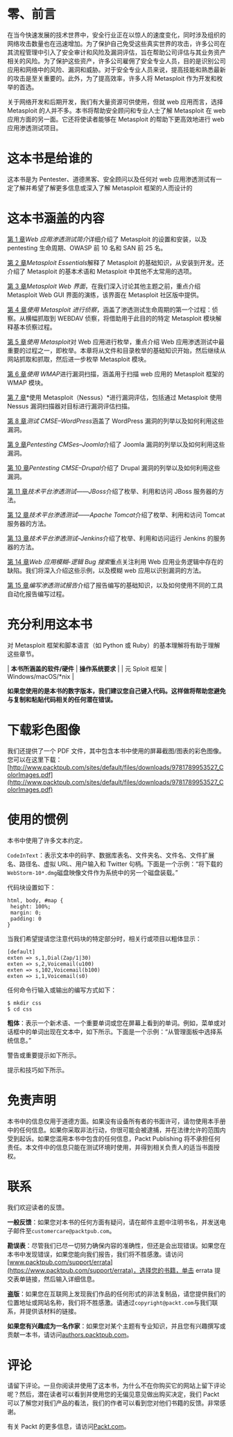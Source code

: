 # 零、前言

在当今快速发展的技术世界中，安全行业正在以惊人的速度变化，同时涉及组织的网络攻击数量也在迅速增加。为了保护自己免受这些真实世界的攻击，许多公司在其流程管理中引入了安全审计和风险及漏洞评估，旨在帮助公司评估与其业务资产相关的风险。为了保护这些资产，许多公司雇佣了安全专业人员，目的是识别公司应用和网络中的风险、漏洞和威胁。对于安全专业人员来说，提高技能和熟悉最新的攻击是至关重要的。此外，为了提高效率，许多人将 Metasploit 作为开发和枚举的首选。

关于网络开发和后期开发，我们有大量资源可供使用，但就 web 应用而言，选择 Metasploit 的人并不多。本书将帮助安全顾问和专业人士了解 Metasploit 在 web 应用方面的另一面。它还将使读者能够在 Metasploit 的帮助下更高效地进行 web 应用渗透测试项目。

# 这本书是给谁的

这本书是为 Pentester、道德黑客、安全顾问以及任何对 web 应用渗透测试有一定了解并希望了解更多信息或深入了解 Metasploit 框架的人而设计的

# 这本书涵盖的内容

[第 1 章](01.html)*Web 应用渗透测试简介*详细介绍了 Metasploit 的设置和安装，以及 pentesting 生命周期、OWASP 前 10 名和 SAN 前 25 名。

[第 2 章](02.html)*Metasploit Essentials*解释了 Metasploit 的基础知识，从安装到开发。还介绍了 Metasploit 的基本术语和 Metasploit 中其他不太常用的选项。

[第 3 章](03.html)*Metasploit Web 界面*，在我们深入讨论其他主题之前，重点介绍 Metasploit Web GUI 界面的演练，该界面在 Metasploit 社区版中提供。

[第 4 章](04.html)*使用 Metasploit 进行侦察*，涵盖了渗透测试生命周期的第一个过程：侦察。从横幅抓取到 WEBDAV 侦察，将借助用于此目的的特定 Metasploit 模块解释基本侦察过程。

[第 5 章](05.html)*使用 Metasploit*对 Web 应用进行枚举，重点介绍 Web 应用渗透测试中最重要的过程之一，即枚举。本章将从文件和目录枚举的基础知识开始，然后继续从网站抓取和抓取，然后进一步枚举 Metasploit 模块。

[第 6 章](06.html)*使用 WMAP*进行漏洞扫描，涵盖用于扫描 web 应用的 Metasploit 框架的 WMAP 模块。

[第 7 章](07.html)*使用 Metasploit（Nessus）*进行漏洞评估，包括通过 Metasploit 使用 Nessus 漏洞扫描器对目标进行漏洞评估扫描。

[第 8 章](08.html)*测试 CMSE–WordPress*涵盖了 WordPress 漏洞的列举以及如何利用这些漏洞。

[第 9 章](09.html)*Pentesting CMSes–Joomla*介绍了 Joomla 漏洞的列举以及如何利用这些漏洞。

[第 10 章](10.html)*Pentesting CMSE–Drupal*介绍了 Drupal 漏洞的列举以及如何利用这些漏洞。

[第 11 章](11.html)*技术平台渗透测试——JBoss*介绍了枚举、利用和访问 JBoss 服务器的方法。

[第 12 章](12.html)*技术平台渗透测试——Apache Tomcat*介绍了枚举、利用和访问 Tomcat 服务器的方法。

[第 13 章](13.html)*技术平台渗透测试–Jenkins*介绍了枚举、利用和访问运行 Jenkins 的服务器的方法。

[第 14 章](14.html)*Web 应用模糊-逻辑 Bug 搜索*重点关注利用 Web 应用业务逻辑中存在的缺陷。我们将深入介绍这些示例，以及模糊 web 应用以识别漏洞的方法。

[第 15 章](15.html)*编写渗透测试报告*介绍了报告编写的基础知识，以及如何使用不同的工具自动化报告编写过程。

# 充分利用这本书

对 Metasploit 框架和脚本语言（如 Python 或 Ruby）的基本理解将有助于理解这些章节。

| **本书所涵盖的软件/硬件** | **操作系统要求** |
| 元 Sploit 框架 | Windows/macOS/*nix |

**如果您使用的是本书的数字版本，我们建议您自己键入代码。这样做将帮助您避免与复制和粘贴代码相关的任何潜在错误。**

# 下载彩色图像

我们还提供了一个 PDF 文件，其中包含本书中使用的屏幕截图/图表的彩色图像。您可以在这里下载：[http://www.packtpub.com/sites/default/files/downloads/9781789953527_ColorImages.pdf](http://www.packtpub.com/sites/default/files/downloads/9781789953527_ColorImages.pdf)

# 使用的惯例

本书中使用了许多文本约定。

`CodeInText`：表示文本中的码字、数据库表名、文件夹名、文件名、文件扩展名、路径名、虚拟 URL、用户输入和 Twitter 句柄。下面是一个示例：“将下载的`WebStorm-10*.dmg`磁盘映像文件作为系统中的另一个磁盘装载。”

代码块设置如下：

```
html, body, #map {
 height: 100%; 
 margin: 0;
 padding: 0
}
```

当我们希望提请您注意代码块的特定部分时，相关行或项目以粗体显示：

```
[default]
exten => s,1,Dial(Zap/1|30)
exten => s,2,Voicemail(u100)
exten => s,102,Voicemail(b100)
exten => i,1,Voicemail(s0)
```

任何命令行输入或输出的编写方式如下：

```
$ mkdir css
$ cd css
```

**粗体**：表示一个新术语、一个重要单词或您在屏幕上看到的单词。例如，菜单或对话框中的单词出现在文本中，如下所示。下面是一个示例：“从管理面板中选择系统信息。”

警告或重要提示如下所示。

提示和技巧如下所示。

# 免责声明

本书中的信息仅用于道德方面。如果没有设备所有者的书面许可，请勿使用本手册中的任何信息。如果你采取非法行动，你很可能会被逮捕，并在法律允许的范围内受到起诉。如果您滥用本书中包含的任何信息，Packt Publishing 将不承担任何责任。本文件中的信息只能在测试环境时使用，并得到相关负责人的适当书面授权。

# 联系

我们欢迎读者的反馈。

**一般反馈**：如果您对本书的任何方面有疑问，请在邮件主题中注明书名，并发送电子邮件至`customercare@packtpub.com`。

**勘误表**：尽管我们已尽一切努力确保内容的准确性，但还是会出现错误。如果您在本书中发现错误，如果您能向我们报告，我们将不胜感激。请访问[www.packtpub.com/support/errata](https://www.packtpub.com/support/errata)，选择您的书籍，单击 errata 提交表单链接，然后输入详细信息。

**盗版**：如果您在互联网上发现我们作品的任何形式的非法复制品，请您提供我们的位置地址或网站名称，我们将不胜感激。请通过`copyright@packt.com`与我们联系，并提供该材料的链接。

**如果您有兴趣成为一名作家**：如果您对某个主题有专业知识，并且您有兴趣撰写或贡献一本书，请访问[authors.packtpub.com](http://authors.packtpub.com/)。

# 评论

请留下评论。一旦你阅读并使用了这本书，为什么不在你购买它的网站上留下评论呢？然后，潜在读者可以看到并使用您的无偏见意见做出购买决定，我们 Packt 可以了解您对我们产品的看法，我们的作者可以看到您对他们书籍的反馈。非常感谢。

有关 Packt 的更多信息，请访问[Packt.com](http://www.packt.com/)。